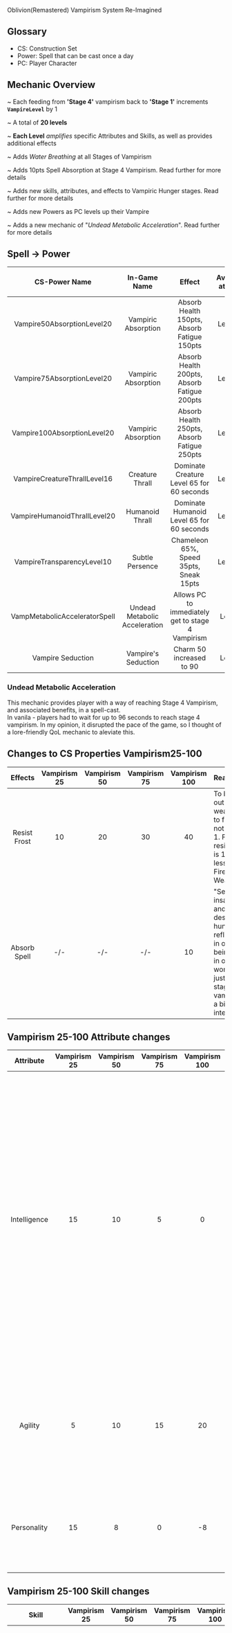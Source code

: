 Oblivion(Remastered) Vampirism System Re-Imagined

## Glossary
- CS: Construction Set
- Power: Spell that can be cast once a day
- PC: Player Character

## Mechanic Overview 

\~ Each feeding from **'Stage 4'** vampirism back to **'Stage 1'** increments **`VampireLevel`** by 1   

\~ A total of **20 levels** 

\~ **Each Level** *amplifies* specific Attributes and Skills, as well as provides additional effects 

\~ Adds *Water Breathing* at all Stages of Vampirism 

\~ Adds 10pts Spell Absorption at Stage 4 Vampirism. Read further for more details

\~ Adds new skills, attributes, and effects to Vampiric Hunger stages. Read further for more details

\~ Adds new Powers as PC levels up their Vampire

\~ Adds a new mechanic of "*Undead Metabolic Acceleration*". Read further for more details


## Spell -> Power

| CS-Power Name | In-Game Name | Effect | Available at Level | Available at Vampirism Stage |
| :---: | :---: | :---: | :---: | :---: |
| Vampire50AbsorptionLevel20 | Vampiric Absorption | Absorb Health 150pts, Absorb Fatigue 150pts | Level 20 | 50 |
| Vampire75AbsorptionLevel20 | Vampiric Absorption | Absorb Health 200pts, Absorb Fatigue 200pts | Level 20 | 75 |
| Vampire100AbsorptionLevel20 | Vampiric Absorption | Absorb Health 250pts, Absorb Fatigue 250pts | Level 20 | 100 |
| VampireCreatureThrallLevel16 | Creature Thrall | Dominate Creature Level 65 for 60 seconds | Level 16 | 25,50 |
| VampireHumanoidThrallLevel20 | Humanoid Thrall | Dominate Humanoid Level 65 for 60 seconds | Level 20 | 25 |
| VampireTransparencyLevel10 | Subtle Persence | Chameleon 65%, Speed 35pts, Sneak 15pts | Level 16 | 25,50,75,100 |
| VampMetabolicAcceleratorSpell | Undead Metabolic Acceleration | Allows PC to immediately get to stage 4 Vampirism | Level 9 | 25,50,75,100 |
| Vampire Seduction | Vampire's Seduction | Charm 50 increased to 90 | Level 0 | 25,50,75.100 |

### Undead Metabolic Acceleration

This mechanic provides player with a way of reaching Stage 4 Vampirism, and associated benefits, in a spell-cast.    
In vanila - players had to wait for up to 96 seconds to reach stage 4 vampirism. In my opinion, it disrupted the pace of the game, so I thought of a lore-friendly QoL mechanic to aleviate this.    

## Changes to CS Properties Vampirism25-100

| Effects | Vampirism 25 | Vampirism 50 | Vampirism 75 | Vampirism 100 | Reasoning |
| :---: | :---: | :---: | :---: | :---: | :--- |
| Resist Frost | 10 | 20 | 30 | 40 | To balance out weakness to fire, but not 1-to-1. Frost resistance is 10pts less than Fire Weakness |
Absorb Spell | -/- | -/- | -/- | 10 | "Seemingly insatiable and desperate hunger reflecting in one's being". Or in other words - just makes stage 4 vampirism a bit more interesting. |


## Vampirism 25-100 Attribute changes

| Attribute | Vampirism 25 | Vampirism 50 | Vampirism 75 | Vampirism 100 | Reasoning |
| :---: | :---: | :---: | :---: | :---: | :--- |
| Intelligence | 15 | 10 | 5 | 0 | Cyrodiil Vampires are different to that of, say, Vampires of Skyrim. Their innate advantages primarily revolve around social integration and collusion. Hence, it made sense to me that attributes like "Intelligence" and "Personality" would get a buff when vampire is fully fed, and, conversely, degrade as Cyrodiil Vampire progresses through stages of hunger. |
| Agility | 5 | 10 | 15 | 20 | As Cyrodiil Vampire becomes hungrier, I think they become more primal. It made sense for "Agility" to get a buff aslo, not just "Strength". |
| Personality | 15 | 8 | 0 | -8 | As Vampire becomes primal, their Personality, in my opinion, shouldn't just return to baseline but get drained. |


## Vampirism 25-100 Skill changes

| Skill | Vampirism 25 | Vampirism 50 | Vampirism 75 | Vampirism 100 | Reasoning |
| :---: | :---: | :---: | :---: | :---: | :--- |
| Mercantile | 15 | 10 | 5 | 0 | As mentioned previously, Cyrodiil Vampire's primary innate advtange is social. It made sense to me that "Mercantile" skill should go up at fully-fed stage and decrease back to baseline at most primal stage. |
| Speechcraft | 15 | 10 | 5 | 0 | Same reasoning as for "Mercantile". |
| Waterbreathing | Available | Available | Available | Available| Cyrodiil Vampires, and Vampires in general TES lore, are considered undead. It made sense to me that breathing is of little concern to the undead. |

# Level Up Mechanics

## Level-Up Mechanic: Additional Sun Damage 

CS Spell Name - `VampirismExtraSunDamage[DMGVALUE]` *(From Lvl 10 to 20)*


| Vampire Rank | Extra Sun Damage at Vampirism 25 | Extra Sun Damage at Vampirism 50 | Extra Sun Damage at Vampirism 75 | Extra Sun Damage at Vampirism 100 |
| :---: | :---: | :---: | :---: | :---: |
| Fledgling Vampire | 0 | 0 | 0 | 0 |
| Callous Vampire | 0 | 0 | Vamp Level 9-12 = 3; Vamp Level 13-15 = 6 | Vamp Level 9-15 = 9 |
| Harrowing Vampire | 0 | 0 | 9 | 12 |
| Master Vampire | 0 | 0 | 12 | 15 |

It made sense to me that as Vampire progresses and becomes *more* of a Vampire, they'd get more Sun-Damage. Keeps things interesting.

## Level-Up Mechanic: Additional Normal Weapons Resistance
CS Spell Name - `VampirismExtraWR[1-10]`

Vampire Character would gain +1 `Resistance to Normal Weapons` every even level until level 20; At level 20 on top +10 `Resistance to Normal Weapons`, PC gains additional +3.

## Level-Up Mechanic: Attributes
CS Spell Name - `VampirismExtraAttLevel[2-20]` 
> *Increments to various degrees at every even level*

* `Fortify Strength` = Magnitude: 1–12
* `Fortify Willpower` = Magnitude: 1–10
* `Fortify Speed` = Magnitude: 1–9
* `Fortify Agility` = Magnitude: 1–12


## Level-Up Mechanic: Skills 
CS Spell Name - `VampirismExtraSkillsLevel[1-19]` 
>*Increments to various degrees at every odd level*

* `Fortify Acrobatics` = Magnitude: 1–15
* `Fortify Athletics` = Magnitude: 1–15
* `Fortify Destruction` = Magnitude: 1–12
* `Fortify Hand-to-Hand` = Magnitude: 1–15
* `Fortify Illusion` = Magnitude: 1–13
* `Fortify Mysticism` = Magnitude: 1–12
* `Fortify Sneak` = Magnitude: 1–13


# Vampire Ranks

* **Fledgling Vampire:** Vamp Level 1–8
* **Callous Vampire:** Vamp Level 9–15
* **Harrowing Vampire:** Vamp Level 16–19
* **Master Vampire:** Vamp Level 20


## Fledgling Vampire (1–8)

* `VampirismExtraAttLevel`[2, 4, 6, 8]
* `VampirismExtraSkillsLevel`[1, 3, 5, 7]
* `VampirismExtraWR`[1, 2, 3, 4]


## Callous Vampire (9–15)

* `VampirismExtraAttLevel`[10, 12, 14]
* `VampirismExtraSkillsLevel`[9, 11, 13]
* `VampirismExtraWR`[5, 6, 7]
* `VampirismExtraSunDamage`:
  * Vamp75 = 3, 6
  * Vamp100 = 9


## Harrowing Vampire (16–19)

* `VampirismExtraAttLevel`[16, 18]
* `VampirismExtraSkillsLevel`[15, 17]
* `VampirismExtraWR`[8, 9]
* `VampirismExtraSunDamage`:
  * Vamp75 = 9
  * Vamp100 = 12


## Master Vampire (20)

* `VampirismExtraAttLevel`[20]
* `VampirismExtraSkillsLevel`[19]
* `VampirismExtraWR`[10 + 3]
* `VampirismExtraSunDamage`:
  * Vamp75 = 12
  * Vamp100 = 15


## Globals

| CS Global Name | Data-Type | Range |
| :---: | :---: | :---: |
| `VampLevel` | Short | 0-20 |
| `LastFedVampHour` | Float | 0.000 - 23.999 |
| `LastFedVampDay` | Short | 0 - 31 |
| `VampStageUpdate` | Short | 0 - 1 |
| `VampMetabolicAcceleratorCasted` | Short | 0 - 1 |

## Level-Up Messages
<details>

<summary>**(WARNING: SPOILERS)**</summary>

if ( VampireLevel == 1 )
  "You can feel yourself change.. As a result of enduring starvation, you grew stronger. You are now Fledgling Vampire."

elseif ( VampireLevel == 2 )
  "Your power grows.."

elseif ( VampireLevel == 3 )
  "You can feel yourself growing stronger..",

elseif ( VampireLevel == 4 )
  "With each drink, you get stronger.." 

elseif ( VampireLevel == 5 )
  "You can feel yourself developing into something more.." 

elseif ( VampireLevel == 6 )
  "Greater power is coursing through you now.." 

elseif ( VampireLevel == 7 )
  "Something greater faintly stirs in you.." 

elseif ( VampireLevel == 8 )
  "Violation of others in their most vulnerable allowed you to ascend further. You are now Callous Vampire."

elseif ( VampireLevel == 9 )
  "Hunger is satiatied, but not your ambition.." 

elseif ( VampireLevel == 10 )
  "Blood of another flows into you, nourishing your growth.."

elseif ( VampireLevel == 11 )
  "Faster, Stronger, More.."

elseif ( VampireLevel == 12 )
  "You can feel blood of another pouring through to your viscera, feeding your strength.."

elseif ( VampireLevel == 13 )
  "Sweet flavours of blood are melting all over your tongue, coating your mouth, filling you with strength.."

elseif ( VampireLevel == 14 )
  "A step closer to fulfilling your desire for more power.."

elseif ( VampireLevel == 15 )
  "You have become intimately familiar with power that comes from your condition. Blood of your victims nourished you and crystallized lessons you had learned in battle; However, there's more to become. You are now Harrowing Vampire."

elseif ( VampireLevel == 16 )
  "Blood fuels your change.."

elseif ( VampireLevel == 17 )
  "Stolen essense of another fulfills you.."

elseif ( VampireLevel == 18 )
  "Starvation, hunt, and subsequent success.."

elseif ( VampireLevel == 19 )
  "It's within your reach.."

elseif ( VampireLevel == 20 )
  "Vampirism is instinctive to you, it's as if you were born as such. Being anything else is a vague, distant sensation now. You've attained mastery over your condition. Many have been slain by your hands and fangs, and you briefly ponder your entire journey on the way here. However, blood-stained sweet memories are interrupted by a subtle growing sensation.. of hunger. Hunger as undying as you. You are now Master Vampire."

</details>


## TODO
* When Undead Metabolic Acceleration is cast at stage 4 vampirism, to make things VERY interesting, it just kills you, lol
* Make sure that everything is handled and removed properly once vampirism is cured
* Add new Dreams
